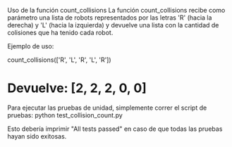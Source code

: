 Uso de la función count_collisions
La función count_collisions recibe como parámetro una lista de robots representados por las letras 'R' (hacia la derecha) 
y 'L' (hacia la izquierda) y devuelve una lista con la cantidad de colisiones que ha tenido cada robot.

Ejemplo de uso:
 
count_collisions(['R', 'L', 'R', 'L', 'R'])
# Devuelve: [2, 2, 2, 0, 0]

Para ejecutar las pruebas de unidad, simplemente correr el script de pruebas:
python test_collision_count.py

Esto debería imprimir "All tests passed" en caso de que todas las pruebas hayan sido exitosas.
